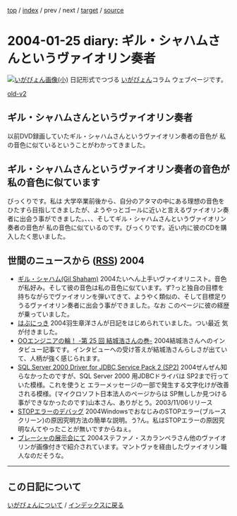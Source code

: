 [top](https://igapyon.github.io/diary/) 
 / [index](https://igapyon.github.io/diary/2004/index.html) 
 / prev 
 / next 
 / [target](https://igapyon.github.io/diary/2004/ig040125.html) 
 / [source](https://github.com/igapyon/diary/blob/gh-pages/2004/ig040125.html.src.md) 

2004-01-25 diary: ギル・シャハムさんというヴァイオリン奏者
=====================================================================================================
[![いがぴょん画像(小)](https://igapyon.github.io/diary/images/iga200306s.jpg "いがぴょん")](https://igapyon.github.io/diary/memo/memoigapyon.html) 日記形式でつづる [いがぴょん](https://igapyon.github.io/diary/memo/memoigapyon.html)コラム ウェブページです。

[old-v2](ig040125-orig.html)

## ギル・シャハムさんというヴァイオリン奏者

以前DVD録画していたギル・シャハムさんというヴァイオリン奏者の音色が 私の音色に似ているということがわかってきました。


## ギル・シャハムさんというヴァイオリン奏者の音色が私の音色に似ています

びっくりです。私は 大学卒業前後から、自分のアタマの中にある理想の音色をひたすら目指してきましたが、ようやっとゴールに近いと言えるヴァイオリン奏者に出会う事ができました。、、、そしてギル・シャハムさんというヴァイオリン奏者の音色が 私の音色に似ているのです。びっくりです。近い内に彼のCDを購入したく思いました。

## 世間のニュースから ([RSS](ig040125-news.xml)) 2004

* [ギル・シャハム(Gil Shaham)](http://www004.upp.so-net.ne.jp/taxi/violinists/shaham.htm)  2004たいへん上手いヴァイオリニスト。音色が私好み。そして彼の音色は私の音色に似ています。ず?っと独自の目標を持ちながらでヴァイオリンを弾いてきて、ようやく類似の、そして目標足りうるヴァイオリン奏者に出会う事ができました。なお このページに彼の経歴が乗っていました。
* [はぶにっき](http://d.hatena.ne.jp/habuakihiro/)  2004羽生章洋さんが日記をはじめられていました。つい最近 気が付きました。
* [OOエンジニアの輪！ -第 25 回 結城浩さんの巻-](http://www.ogis-ri.co.jp/otc/hiroba/others/OORing/interview25.html)  2004結城浩さんへのインタビュー記事です。インタビューへの受け答えが結城浩さんらしさが出ていて、人柄が強く感じられます。
* [SQL Server 2000 Driver for JDBC Service Pack 2 (SP2)](http://www.microsoft.com/downloads/details.aspx?displaylang=ja&FamilyID=9f1874b6-f8e1-4bd6-947c-0fc5bf05bf71)  2004ぜんぜん知らなかったのですが、SQL Server 2000 用JDBCドライバは SP2まで行っていた模様。これを使うと エラーメッセージの一部で発生する文字化けが改善される模様。(マイクロソフト日本法人のページからは SP無ししか見つける事ができなかったのです)山本さん、ありがとう。2003/11/06リリース
* [STOPエラーのデバッグ](http://homepage1.nifty.com/%7Enaru/analyze.htm)  2004WindowsでおなじみのSTOPエラー(ブルースクリーン)の原因究明方法の簡単な説明。う?ん。私はSTOPエラーの原因究明なんてやったことが無いですからねぇ。
* [ブレーシャの展示会にて](http://www.interq.or.jp/gold/akiravln/cremona_inf30.htm)  2004ステファノ・スカランペラさん他のヴァイオリンが画像付きで紹介されています。マントヴァを経由したヴァイオリン職人なのだそうな。


----------------------------------------------------------------------------------------------------

## この日記について
[いがぴょんについて](https://igapyon.github.io/diary/memo/memoigapyon.html) / [インデックスに戻る](https://igapyon.github.io/diary/idxall.html)

